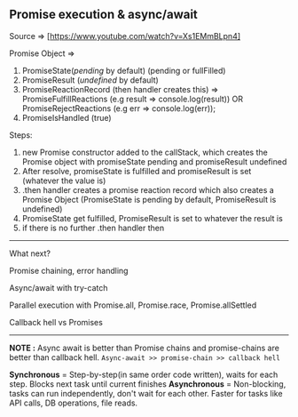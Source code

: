 ## Promise execution & async/await

Source => [https://www.youtube.com/watch?v=Xs1EMmBLpn4]



Promise Object => 
1. PromiseState(*pending* by default) (pending or fullFilled)
2. PromiseResult (*undefined* by default) 
3. PromiseReactionRecord (then handler creates this) => PromiseFulfillReactions (e.g result => console.log(result)) OR PromiseRejectReactions (e.g err => console.log(err));
4. PromiseIsHandled (true)



Steps:
1. new Promise constructor added to the callStack, which creates the Promise object with promiseState pending and promiseResult undefined
2. After resolve, promiseState is fulfilled and promiseResult is set (whatever the value is)
3. .then handler creates a promise reaction record which also creates a Promise Object (PromiseState is pending by default, PromiseResult is undefined)
4. PromiseState get fulfilled, PromiseResult is set to whatever the result is
5. if there is no further .then handler then

-----

What next?

Promise chaining, error handling

Async/await with try-catch

Parallel execution with Promise.all, Promise.race, Promise.allSettled

Callback hell vs Promises

-----

**NOTE :** Async await is better than Promise chains and promise-chains are better than callback hell. `Async-await >> promise-chain >> callback hell`

**Synchronous** = Step-by-step(in same order code written), waits for each step. 	Blocks next task until current finishes
**Asynchronous** = Non-blocking, tasks can run independently, don't wait for each other. Faster for tasks like API calls, DB operations, file reads.
